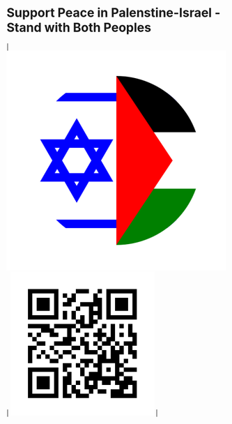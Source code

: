 # Support Peace in Palenstine-Israel - Stand with Both Peoples

| ![Support Peace Button](button.svg) |  ![QR to Self](qr-to-self.png) |

